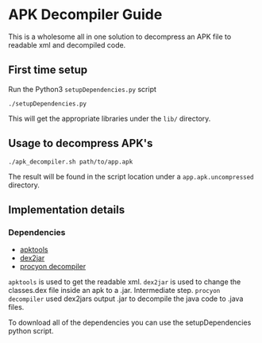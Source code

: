# APK Decompiler Guide
This is a wholesome all in one solution to decompress an APK file to
readable xml and decompiled code.

## First time setup
Run the Python3 `setupDependencies.py` script
```
./setupDependencies.py
```
This will get the appropriate libraries under the `lib/` directory.

## Usage to decompress APK's

```
./apk_decompiler.sh path/to/app.apk
```

The result will be found in the script location under a `app.apk.uncompressed` directory.

## Implementation details
### Dependencies
- [apktools](https://ibotpeaches.github.io/Apktool/)
- [dex2jar](https://github.com/pxb1988/dex2jar)
- [procyon decompiler](https://bitbucket.org/mstrobel/procyon/wiki/Java%20Decompiler)


`apktools` is used to get the readable xml.
`dex2jar` is used to change the classes.dex file inside an apk to a .jar. Intermediate step.
`procyon decompiler` used dex2jars output .jar to decompile the java code to .java files.

To download all of the dependencies you can use the setupDependencies python script.
